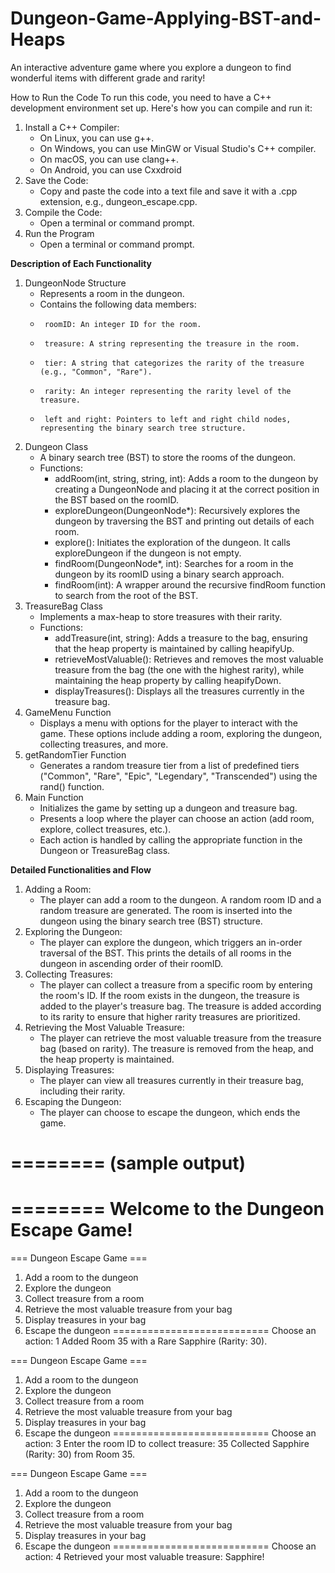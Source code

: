 # Dungeon-Game-Applying-BST-and-Heaps
An interactive adventure game where you explore a dungeon to find wonderful items with different grade and rarity!

How to Run the Code
To run this code, you need to have a C++ development environment set up. Here's how you can compile and run it:
1.	Install a C++ Compiler:
	- On Linux, you can use g++.
	- On Windows, you can use MinGW or Visual Studio's C++ compiler.
	- On macOS, you can use clang++.
	- On Android, you can use Cxxdroid
6.	Save the Code:
	- Copy and paste the code into a text file and save it with a .cpp extension, e.g., dungeon_escape.cpp.
8.	Compile the Code:
	- Open a terminal or command prompt.
10.	Run the Program
	- Open a terminal or command prompt.



**Description of Each Functionality**


1. DungeonNode Structure
   -	Represents a room in the dungeon.
   -	Contains the following data members:
   -	  roomID: An integer ID for the room.
   -	  treasure: A string representing the treasure in the room.
   -	  tier: A string that categorizes the rarity of the treasure (e.g., "Common", "Rare").
   -	  rarity: An integer representing the rarity level of the treasure.
   -	  left and right: Pointers to left and right child nodes, representing the binary search tree structure.
3. Dungeon Class
   - A binary search tree (BST) to store the rooms of the dungeon.
   - Functions:
       - addRoom(int, string, string, int): Adds a room to the dungeon by creating a DungeonNode and placing it at the correct position in the BST based on the roomID.
       - exploreDungeon(DungeonNode*): Recursively explores the dungeon by traversing the BST and printing out details of each room.
       - explore(): Initiates the exploration of the dungeon. It calls exploreDungeon if the dungeon is not empty.
       - findRoom(DungeonNode*, int): Searches for a room in the dungeon by its roomID using a binary search approach.
       - findRoom(int): A wrapper around the recursive findRoom function to search from the root of the BST.
5. TreasureBag Class
   - Implements a max-heap to store treasures with their rarity.
   - Functions:
       - addTreasure(int, string): Adds a treasure to the bag, ensuring that the heap property is maintained by calling heapifyUp.
       - retrieveMostValuable(): Retrieves and removes the most valuable treasure from the bag (the one with the highest rarity), while maintaining the heap property by calling heapifyDown.
       - displayTreasures(): Displays all the treasures currently in the treasure bag.
7. GameMenu Function
   - Displays a menu with options for the player to interact with the game. These options include adding a room, exploring the dungeon, collecting treasures, and more.
9. getRandomTier Function
    - Generates a random treasure tier from a list of predefined tiers ("Common", "Rare", "Epic", "Legendary", "Transcended") using the rand() function.
11. Main Function
    - Initializes the game by setting up a dungeon and treasure bag.
    - Presents a loop where the player can choose an action (add room, explore, collect treasures, etc.).
    - Each action is handled by calling the appropriate function in the Dungeon or TreasureBag class.

****Detailed Functionalities and Flow****
1.	Adding a Room:
    - The player can add a room to the dungeon. A random room ID and a random treasure are generated. The room is inserted into the dungeon using the binary search tree (BST) structure.
3.	Exploring the Dungeon:
    - The player can explore the dungeon, which triggers an in-order traversal of the BST. This prints the details of all rooms in the dungeon in ascending order of their roomID.
4.	Collecting Treasures:
    - The player can collect a treasure from a specific room by entering the room's ID. If the room exists in the dungeon, the treasure is added to the player's treasure bag. The treasure is added according to its rarity to ensure that higher rarity treasures are prioritized.
6.	Retrieving the Most Valuable Treasure:
    - The player can retrieve the most valuable treasure from the treasure bag (based on rarity). The treasure is removed from the heap, and the heap property is maintained.
8.	Displaying Treasures:
    - The player can view all treasures currently in their treasure bag, including their rarity.
10.	Escaping the Dungeon:
    - The player can choose to escape the dungeon, which ends the game.

   ======== (sample output)
   ========
   ========
**Welcome to the Dungeon Escape Game!**
   ========


=== Dungeon Escape Game ===
1. Add a room to the dungeon
2. Explore the dungeon
3. Collect treasure from a room
4. Retrieve the most valuable treasure from your bag
5. Display treasures in your bag
6. Escape the dungeon
===========================
Choose an action: 1
Added Room 35 with a Rare Sapphire (Rarity: 30).

=== Dungeon Escape Game ===
1. Add a room to the dungeon
2. Explore the dungeon
3. Collect treasure from a room
4. Retrieve the most valuable treasure from your bag
5. Display treasures in your bag
6. Escape the dungeon
===========================
Choose an action: 3
Enter the room ID to collect treasure: 35
Collected Sapphire (Rarity: 30) from Room 35.

=== Dungeon Escape Game ===
1. Add a room to the dungeon
2. Explore the dungeon
3. Collect treasure from a room
4. Retrieve the most valuable treasure from your bag
5. Display treasures in your bag
6. Escape the dungeon
===========================
Choose an action: 4
Retrieved your most valuable treasure: Sapphire!




  


